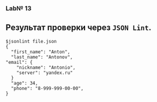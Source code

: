 ### Lab№ 13

## Результат проверки через `JSON Lint`.
```
$jsonlint file.json
{
  "first_name": "Anton",
  "last_name": "Antonov",
"email": {
    "nickname": "Antonio",
    "server": "yandex.ru"
  }
  "age": 34,
  "phone": "8-999-999-00-00",
}
```

